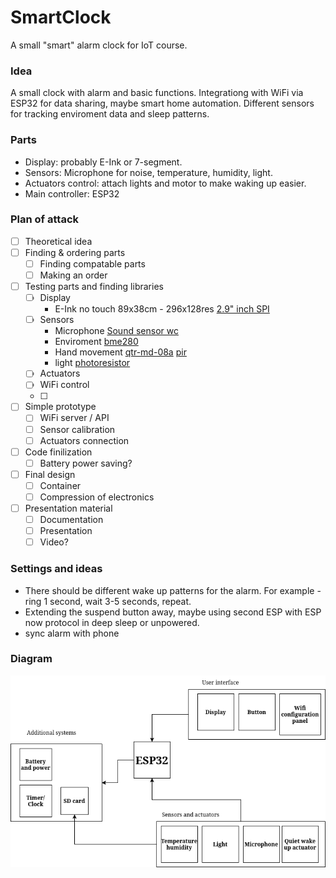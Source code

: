 # SmartClock
A small "smart" alarm clock for IoT course.

### Idea
A small clock with alarm and basic functions. Integrationg with WiFi via ESP32 for data sharing, maybe smart home automation. Different sensors for tracking enviroment data and sleep patterns.  


### Parts
- Display: probably E-Ink or 7-segment.
- Sensors: Microphone for noise, temperature, humidity, light.
- Actuators control: attach lights and motor to make waking up easier.
- Main controller: ESP32

### Plan of attack
- [ ] Theoretical idea
- [ ] Finding & ordering parts
  - [ ] Finding compatable parts
  - [ ] Making an order 
- [ ] Testing parts and finding libraries
  - [ ] Display 
    - E-Ink no touch 89x38cm - 296x128res [2.9" inch SPI](https://erelement.com/shop/e-ink-2-9-grey/)
  - [ ] Sensors
    - Microphone [Sound sensor wc](https://erelement.com/shop/sound-sensor-module/)
    - Enviroment [bme280](https://erelement.com/shop/bme280-ws/)
    - Hand movement [qtr-md-08a](https://erelement.com/shop/qtr-md-08a/) [pir](https://erelement.com/shop/pir-sensor/)
    - light [photoresistor](https://elimex.bg/product/70488-fotorezistor-pgm5516-ldr5516)
  - [ ] Actuators
  - [ ] WiFi control 
  - [ ]
- [ ] Simple prototype
  - [ ] WiFi server / API 
  - [ ] Sensor calibration
  - [ ] Actuators connection
- [ ] Code finilization
  - [ ] Battery power saving? 
- [ ] Final design
  - [ ] Container
  - [ ] Compression of electronics
- [ ] Presentation material
  - [ ] Documentation 
  - [ ] Presentation
  - [ ] Video?
  
### Settings and ideas
 - There should be different wake up patterns for the alarm. For example - ring 1 second, wait 3-5 seconds, repeat.
 - Extending the suspend button away, maybe using second ESP with ESP now protocol in deep sleep or unpowered.
 - sync alarm with phone


### Diagram
![Diagram](https://github.com/eGuardianDev/SmartClock/blob/main/Docs/SystemDiagram.drawio.png)
